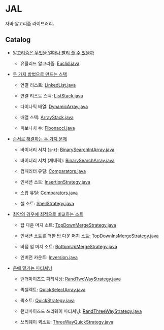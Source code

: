 # JAL

자바 알고리즘 라이브러리.

## Catalog

- [알고리즘은 무엇을 얼마나 빨리 풀 수 있을까](https://drop.rooi.dev/posts/2024/05/07/01)

  - 유클리드 알고리즘: [Euclid.java](./src/main/java/org/jal/math/Euclid.java)

- [두 가지 방법으로 만드는 스택](https://drop.rooi.dev/posts/2024/05/09/01)

  - 연결 리스트: [LinkedList.java](./src/main/java/org/jal/collections/list/LinkedList.java)

  - 연결 리스트 스택: [ListStack.java](./src/main/java/org/jal/collections/stack/ListStack.java)

  - 다이나믹 배열: [DynamicArray.java](./src/main/java/org/jal/collections/array/DynamicArray.java)

  - 배열 스택: [ArrayStack.java](./src/main/java/org/jal/collections/stack/ArrayStack.java)

  - 피보나치 수: [Fibonacci.java](./src/main/java/org/jal/math/Fibonacci.java)

- [순서로 해결하는 두 가지 문제](https://drop.rooi.dev/posts/2024/05/16/01)

  - 바이너리 서치 (`int`): [BinarySearchIntArray.java](./src/main/java/org/jal/search/BinarySearchIntArray.java)

  - 바이너리 서치 (제네릭): [BinarySearchArray.java](./src/main/java/org/jal/search/BinarySearchArray.java)

  - 컴패러터 유틸: [Comparators.java](./src/main/java/org/jal/util/Comparators.java)

  - 인서션 소트: [InsertionStrategy.java](./src/main/java/org/jal/sorting/strategy/arrays/InsertionStrategy.java)

  - 스왑 유틸: [Comparators.java](./src/main/java/org/jal/util/Comparators.java)

  - 셸 소트: [ShellStrategy.java](./src/main/java/org/jal/sorting/strategy/arrays/ShellStrategy.java)

- [최악의 경우에 최적으로 비교하는 소트](https://drop.rooi.dev/posts/2024/05/21/01)

  - 탑 다운 머지 소트: [TopDownMergeStrategy.java](./src/main/java/org/jal/sorting/strategy/arrays/TopDownMergeStrategy.java)

  - 인서션 소트를 더한 탑 다운 머지 소트: [TopDownInsMergeStrategy.java](./src/main/java/org/jal/sorting/strategy/arrays/TopDownInsMergeStrategy.java)

  - 바텀 업 머지 소트: [BottomUpMergeStrategy.java](./src/main/java/org/jal/sorting/strategy/arrays/BottomUpMergeStrategy.java)

  - 인버전 카운트: [Inversion.java](./src/main/java/org/jal/sorting/util/Inversion.java)

- [운에 맡기는 파티셔닝](https://drop.rooi.dev/posts/2024/06/15/01)

  - 랜더마이즈드 파티셔닝: [RandTwoWayStrategy.java](./src/main/java/org/jal/partition/RandTwoWayStrategy.java)

  - 퀵셀렉트: [QuickSelectArray.java](./src/main/java/org/jal/search/QuickSelectArray.java)

  - 퀵소트: [QuickStrategy.java](./src/main/java/org/jal/sorting/strategy/arrays/QuickStrategy.java)

  - 랜더마이즈드 쓰리웨이 파티셔닝: [RandThreeWayStrategy.java](./src/main/java/org/jal/partition/RandThreeWayStrategy.java)

  - 쓰리웨이 퀵소트: [ThreeWayQuickStrategy.java](./src/main/java/org/jal/sorting/strategy/arrays/ThreeWayQuickStrategy.java)

